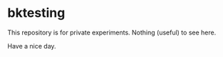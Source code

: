 # bktesting

This repository is for private experiments. Nothing (useful) to see here.

Have a nice day.
